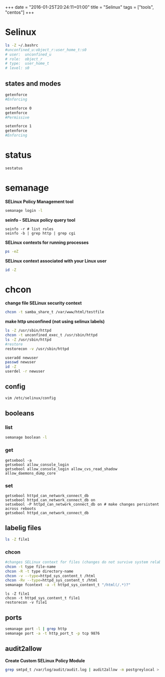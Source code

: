 +++
date = "2016-01-25T20:24:11+01:00"
title = "Selinux"
tags = ["tools", "centos"]
+++

# Selinux

```bash
ls -Z ~/.bashrc
#unconfined_u:object_r:user_home_t:s0
# user:  unconfined_u
# role:  object_r
# type:  user_home_t
# level: s0
```

## states and modes

```bash
getenforce
#Enforcing
```

```bash
setenforce 0
getenforce
#Permissive
```

```bash
setenforce 1
getenforce
#Enforcing
```

# status

```bash
sestatus
```

# semanage

**SELinux Policy Management tool**
```bash
semanage login -l
```

**seinfo - SELinux policy query tool**
```
seinfo -r # list roles
seinfo -b | grep http | grep cgi
```

**SELinux contexts for running processes**
```bash
ps -eZ
```

**SELinux context associated with your Linux user**
```bash
id -Z
```


# chcon

**change file SELinux security context**
```bash
chcon -t samba_share_t /var/www/html/testfile
```

**make http unconfined (not using selinux labels)**
```bash
ls -Z /usr/sbin/httpd
chcon -t unconfined_exec_t /usr/sbin/httpd
ls -Z /usr/sbin/httpd
#restore
restorecon -v /usr/sbin/httpd
```

```bash
useradd newuser 
passwd newuser 
id -Z
userdel -r newuser
```

## config

```bash
vim /etc/selinux/config
```
## booleans

### list

```bash
semanage boolean -l
```

### get

```
getsebool -a
getsebool allow_console_login
getsebool allow_console_login allow_cvs_read_shadow allow_daemons_dump_core
```

### set
```
getsebool httpd_can_network_connect_db
setsebool httpd_can_network_connect_db on
setsebool -P httpd_can_network_connect_db on # make changes persistent across reboots
getsebool httpd_can_network_connect_db
```

## labelig files

```bash
ls -Z file1
```

### chcon
```bash
#changes SELinux context for files (changes do not survive system relabel or restorecon)
chcon -t type file-name 
chcon -R -t type directory-name
chcon -v --type=httpd_sys_content_t /html
chcon -Rv --type=httpd_sys_content_t /html
semanage fcontext -a -t httpd_sys_content_t "/html(/.*)?" 
```

```
ls -Z file1
chcon -t httpd_sys_content_t file1
restorecon -v file1
```

## ports

```bash
semanage port -l | grep http
semanage port -a -t http_port_t -p tcp 9876
```

## audit2allow

**Create Custom SELinux Policy Module**
```bash
grep smtpd_t /var/log/audit/audit.log | audit2allow -m postgreylocal > postgreylocal.te
```
